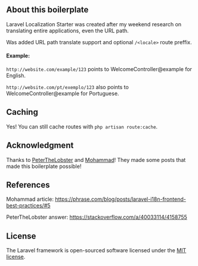 ## About this boilerplate

Laravel Localization Starter was created after my weekend research on translating entire applications, even the URL path.

Was added URL path translate support and optional `/<locale>` route preffix.

#### Example:

`http://website.com/example/123` points to WelcomeController@example for English.

`http://website.com/pt/exemplo/123` also points to WelcomeController@example for Portuguese.

## Caching

Yes! You can still cache routes with `php artisan route:cache`.

## Acknowledgment

Thanks to [PeterTheLobster](https://stackoverflow.com/users/3023333/peterthelobster) and [Mohammad](https://phrase.com/blog/posts/author/mohammad-ashour/)! They made some posts that made this boilerplate possible!

## References

Mohammad article: https://phrase.com/blog/posts/laravel-i18n-frontend-best-practices/#5

PeterTheLobster answer: https://stackoverflow.com/a/40033114/4158755

## License

The Laravel framework is open-sourced software licensed under the [MIT license](https://opensource.org/licenses/MIT).
